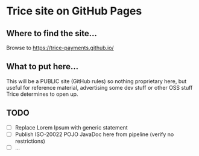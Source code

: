 # Trice site on GitHub Pages 

## Where to find the site...
Browse to https://trice-payments.github.io/

## What to put here...
This will be a PUBLIC site (GitHub rules) so nothing proprietary here, but useful for reference material, 
advertising some dev stuff or other OSS stuff Trice determines to open up.

## TODO
- [ ] Replace Lorem Ipsum with generic statement
- [ ] Publish ISO-20022 POJO JavaDoc here from pipeline (verify no restrictions)
- [ ] ...